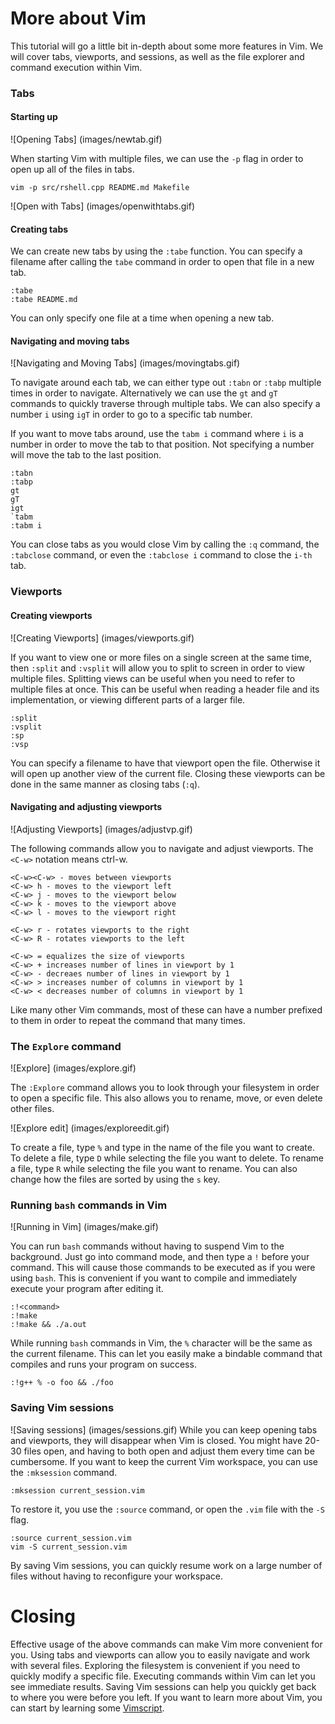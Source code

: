 # More about Vim
This tutorial will go a little bit in-depth about some more features in Vim.
We will cover tabs, viewports, and sessions, as well as the file explorer and command execution within Vim.

### Tabs

#### Starting up

![Opening Tabs] (images/newtab.gif)

When starting Vim with multiple files, we can use the `-p` flag in order to open up all of the files in tabs.
```
vim -p src/rshell.cpp README.md Makefile
```

![Open with Tabs] (images/openwithtabs.gif)

#### Creating tabs

We can create new tabs by using the `:tabe` function.
You can specify a filename after calling the `tabe` command in order to open that file in a new tab.
```
:tabe
:tabe README.md
```

You can only specify one file at a time when opening a new tab.

#### Navigating and moving tabs

![Navigating and Moving Tabs] (images/movingtabs.gif)

To navigate around each tab, we can either type out `:tabn` or `:tabp` multiple times in order to navigate.
Alternatively we can use the `gt` and `gT` commands to quickly traverse through multiple tabs.
We can also specify a number `i` using `igT` in order to go to a specific tab number.

If you want to move tabs around, use the `tabm i` command where `i` is a number in order to move the tab to that position.
Not specifying a number will move the tab to the last position.

```
:tabn
:tabp
gt
gT
igt
`tabm
:tabm i
```

You can close tabs as you would close Vim by calling the `:q` command, the `:tabclose` command, or even the `:tabclose i` command to close the `i-th` tab.

### Viewports

#### Creating viewports

![Creating Viewports] (images/viewports.gif)

If you want to view one or more files on a single screen at the same time, then `:split` and `:vsplit` will allow you to split to screen in order to view multiple files.
Splitting views can be useful when you need to refer to multiple files at once.
This can be useful when reading a header file and its implementation, or viewing different parts of a larger file.

```
:split
:vsplit
:sp
:vsp
```

You can specify a filename to have that viewport open the file.
Otherwise it will open up another view of the current file.
Closing these viewports can be done in the same manner as closing tabs (`:q`).

#### Navigating and adjusting viewports

![Adjusting Viewports] (images/adjustvp.gif)

The following commands allow you to navigate and adjust viewports. The `<C-w>` notation means ctrl-w.

```
<C-w><C-w> - moves between viewports
<C-w> h - moves to the viewport left
<C-w> j - moves to the viewport below
<C-w> k - moves to the viewport above
<C-w> l - moves to the viewport right

<C-w> r - rotates viewports to the right
<C-w> R - rotates viewports to the left

<C-w> = equalizes the size of viewports
<C-w> + increases number of lines in viewport by 1
<C-w> - decreaes number of lines in viewport by 1
<C-w> > increases number of columns in viewport by 1
<C-w> < decreases number of columns in viewport by 1

```

Like many other Vim commands, most of these can have a number prefixed to them in order to repeat the command that many times.

### The `Explore` command
![Explore] (images/explore.gif)

The `:Explore` command allows you to look through your filesystem in order to open a specific file.
This also allows you to rename, move, or even delete other files.

![Explore edit] (images/exploreedit.gif)

To create a file, type `%` and type in the name of the file you want to create.
To delete a file, type `D` while selecting the file you want to delete.
To rename a file, type `R` while selecting the file you want to rename.
You can also change how the files are sorted by using the `s` key.

### Running `bash` commands in Vim
![Running in Vim] (images/make.gif)

You can run `bash` commands without having to suspend Vim to the background.
Just go into command mode, and then type a `!` before your command.
This will cause those commands to be executed as if you were using `bash`.
This is convenient if you want to compile and immediately execute your program after editing it.

```
:!<command>
:!make
:!make && ./a.out
```
While running `bash` commands in Vim, the `%` character will be the same as the current filename.
This can let you easily make a bindable command that compiles and runs your program on success.
```
:!g++ % -o foo && ./foo
```

### Saving Vim sessions

![Saving sessions] (images/sessions.gif)
While you can keep opening tabs and viewports, they will disappear when Vim is closed.
You might have 20-30 files open, and having to both open and adjust them every time can be cumbersome.
If you want to keep the current Vim workspace, you can use the `:mksession` command.
```
:mksession current_session.vim
```
To restore it, you use the `:source` command, or open the `.vim` file with the `-S` flag.
```
:source current_session.vim
vim -S current_session.vim
```
By saving Vim sessions, you can quickly resume work on a large number of files without having to reconfigure your workspace.

# Closing
Effective usage of the above commands can make Vim more convenient for you.
Using tabs and viewports can allow you to easily navigate and work with several files.
Exploring the filesystem is convenient if you need to quickly modify a specific file.
Executing commands within Vim can let you see immediate results.
Saving Vim sessions can help you quickly get back to where you were before you left.
If you want to learn more about Vim, you can start by learning some [Vimscript](http://learnvimscriptthehardway.stevelosh.com).
